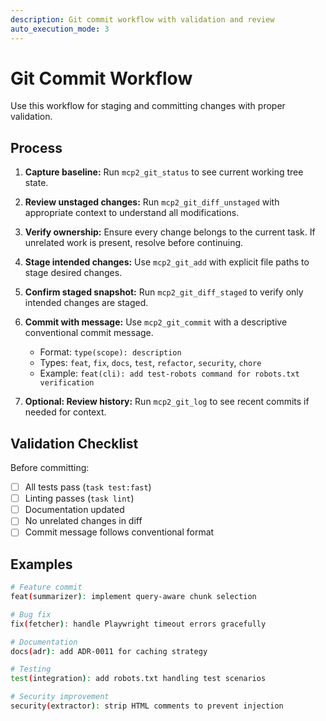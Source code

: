 ```yaml
---
description: Git commit workflow with validation and review
auto_execution_mode: 3
---
```


# Git Commit Workflow

Use this workflow for staging and committing changes with proper validation.

## Process

1. **Capture baseline:** Run `mcp2_git_status` to see current working tree state.

2. **Review unstaged changes:** Run `mcp2_git_diff_unstaged` with appropriate context to understand all modifications.

3. **Verify ownership:** Ensure every change belongs to the current task. If unrelated work is present, resolve before continuing.

4. **Stage intended changes:** Use `mcp2_git_add` with explicit file paths to stage desired changes.

5. **Confirm staged snapshot:** Run `mcp2_git_diff_staged` to verify only intended changes are staged.

6. **Commit with message:** Use `mcp2_git_commit` with a descriptive conventional commit message.
   - Format: `type(scope): description`
   - Types: `feat`, `fix`, `docs`, `test`, `refactor`, `security`, `chore`
   - Example: `feat(cli): add test-robots command for robots.txt verification`

7. **Optional: Review history:** Run `mcp2_git_log` to see recent commits if needed for context.

## Validation Checklist

Before committing:

- [ ] All tests pass (`task test:fast`)
- [ ] Linting passes (`task lint`)
- [ ] Documentation updated
- [ ] No unrelated changes in diff
- [ ] Commit message follows conventional format

## Examples

```bash
# Feature commit
feat(summarizer): implement query-aware chunk selection

# Bug fix
fix(fetcher): handle Playwright timeout errors gracefully

# Documentation
docs(adr): add ADR-0011 for caching strategy

# Testing
test(integration): add robots.txt handling test scenarios

# Security improvement
security(extractor): strip HTML comments to prevent injection
```
